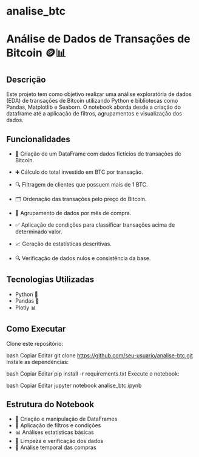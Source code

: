 # analise_btc

# Análise de Dados de Transações de Bitcoin 🪙📊

## Descrição
Este projeto tem como objetivo realizar uma análise exploratória de dados (EDA) de transações de Bitcoin utilizando Python e bibliotecas como Pandas, Matplotlib e Seaborn. O notebook aborda desde a criação do dataframe até a aplicação de filtros, agrupamentos e visualização dos dados.

## Funcionalidades
- 📄 Criação de um DataFrame com dados fictícios de transações de Bitcoin.

- ➕ Cálculo do total investido em BTC por transação.

- 🔍 Filtragem de clientes que possuem mais de 1 BTC.

- 🗂️ Ordenação das transações pelo preço do Bitcoin.

- 📆 Agrupamento de dados por mês de compra.

- ✅ Aplicação de condições para classificar transações acima de determinado valor.

- 📈 Geração de estatísticas descritivas.

- 🔍 Verificação de dados nulos e consistência da base.

## Tecnologias Utilizadas
- Python 🐍
- Pandas 🐼
- Plotly 📊

## Como Executar
Clone este repositório:

bash
Copiar
Editar
git clone https://github.com/seu-usuario/analise-btc.git
Instale as dependências:

bash
Copiar
Editar
pip install -r requirements.txt
Execute o notebook:

bash
Copiar
Editar
jupyter notebook analise_btc.ipynb

## Estrutura do Notebook
- 📂 Criação e manipulação de DataFrames
- 🧠 Aplicação de filtros e condições
- 📊 Análises estatísticas básicas
- 🔎 Limpeza e verificação dos dados
- 📅 Análise temporal das compras
